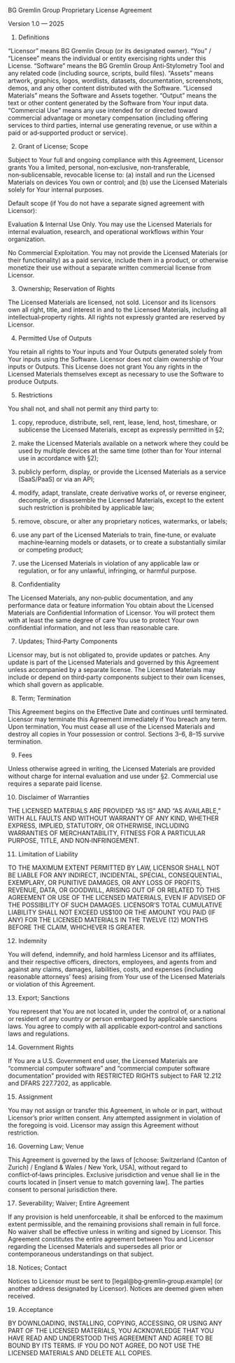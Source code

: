 BG Gremlin Group Proprietary License Agreement

Version 1.0 — 2025

1. Definitions

“Licensor” means BG Gremlin Group (or its designated owner).
“You” / “Licensee” means the individual or entity exercising rights under this License.
“Software” means the BG Gremlin Group Anti‑Stylometry Tool and any related code (including source, scripts, build files).
“Assets” means artwork, graphics, logos, wordlists, datasets, documentation, screenshots, demos, and any other content distributed with the Software.
“Licensed Materials” means the Software and Assets together.
“Output” means the text or other content generated by the Software from Your input data.
“Commercial Use” means any use intended for or directed toward commercial advantage or monetary compensation (including offering services to third parties, internal use generating revenue, or use within a paid or ad‑supported product or service).

2. Grant of License; Scope

Subject to Your full and ongoing compliance with this Agreement, Licensor grants You a limited, personal, non‑exclusive, non‑transferable, non‑sublicensable, revocable license to: (a) install and run the Licensed Materials on devices You own or control; and (b) use the Licensed Materials solely for Your internal purposes.

Default scope (if You do not have a separate signed agreement with Licensor):

Evaluation & Internal Use Only. You may use the Licensed Materials for internal evaluation, research, and operational workflows within Your organization.

No Commercial Exploitation. You may not provide the Licensed Materials (or their functionality) as a paid service, include them in a product, or otherwise monetize their use without a separate written commercial license from Licensor.


3. Ownership; Reservation of Rights

The Licensed Materials are licensed, not sold. Licensor and its licensors own all right, title, and interest in and to the Licensed Materials, including all intellectual‑property rights. All rights not expressly granted are reserved by Licensor.

4. Permitted Use of Outputs

You retain all rights to Your inputs and Your Outputs generated solely from Your inputs using the Software. Licensor does not claim ownership of Your inputs or Outputs. This License does not grant You any rights in the Licensed Materials themselves except as necessary to use the Software to produce Outputs.

5. Restrictions

You shall not, and shall not permit any third party to:

1. copy, reproduce, distribute, sell, rent, lease, lend, host, timeshare, or sublicense the Licensed Materials, except as expressly permitted in §2;


2. make the Licensed Materials available on a network where they could be used by multiple devices at the same time (other than for Your internal use in accordance with §2);


3. publicly perform, display, or provide the Licensed Materials as a service (SaaS/PaaS) or via an API;


4. modify, adapt, translate, create derivative works of, or reverse engineer, decompile, or disassemble the Licensed Materials, except to the extent such restriction is prohibited by applicable law;


5. remove, obscure, or alter any proprietary notices, watermarks, or labels;


6. use any part of the Licensed Materials to train, fine‑tune, or evaluate machine‑learning models or datasets, or to create a substantially similar or competing product;


7. use the Licensed Materials in violation of any applicable law or regulation, or for any unlawful, infringing, or harmful purpose.



6. Confidentiality

The Licensed Materials, any non‑public documentation, and any performance data or feature information You obtain about the Licensed Materials are Confidential Information of Licensor. You will protect them with at least the same degree of care You use to protect Your own confidential information, and not less than reasonable care.

7. Updates; Third‑Party Components

Licensor may, but is not obligated to, provide updates or patches. Any update is part of the Licensed Materials and governed by this Agreement unless accompanied by a separate license. The Licensed Materials may include or depend on third‑party components subject to their own licenses, which shall govern as applicable.

8. Term; Termination

This Agreement begins on the Effective Date and continues until terminated. Licensor may terminate this Agreement immediately if You breach any term. Upon termination, You must cease all use of the Licensed Materials and destroy all copies in Your possession or control. Sections 3–6, 8–15 survive termination.

9. Fees

Unless otherwise agreed in writing, the Licensed Materials are provided without charge for internal evaluation and use under §2. Commercial use requires a separate paid license.

10. Disclaimer of Warranties

THE LICENSED MATERIALS ARE PROVIDED “AS IS” AND “AS AVAILABLE,” WITH ALL FAULTS AND WITHOUT WARRANTY OF ANY KIND, WHETHER EXPRESS, IMPLIED, STATUTORY, OR OTHERWISE, INCLUDING WARRANTIES OF MERCHANTABILITY, FITNESS FOR A PARTICULAR PURPOSE, TITLE, AND NON‑INFRINGEMENT.

11. Limitation of Liability

TO THE MAXIMUM EXTENT PERMITTED BY LAW, LICENSOR SHALL NOT BE LIABLE FOR ANY INDIRECT, INCIDENTAL, SPECIAL, CONSEQUENTIAL, EXEMPLARY, OR PUNITIVE DAMAGES, OR ANY LOSS OF PROFITS, REVENUE, DATA, OR GOODWILL, ARISING OUT OF OR RELATED TO THIS AGREEMENT OR USE OF THE LICENSED MATERIALS, EVEN IF ADVISED OF THE POSSIBILITY OF SUCH DAMAGES. LICENSOR’S TOTAL CUMULATIVE LIABILITY SHALL NOT EXCEED US$100 OR THE AMOUNT YOU PAID (IF ANY) FOR THE LICENSED MATERIALS IN THE TWELVE (12) MONTHS BEFORE THE CLAIM, WHICHEVER IS GREATER.

12. Indemnity

You will defend, indemnify, and hold harmless Licensor and its affiliates, and their respective officers, directors, employees, and agents from and against any claims, damages, liabilities, costs, and expenses (including reasonable attorneys’ fees) arising from Your use of the Licensed Materials or violation of this Agreement.

13. Export; Sanctions

You represent that You are not located in, under the control of, or a national or resident of any country or person embargoed by applicable sanctions laws. You agree to comply with all applicable export‑control and sanctions laws and regulations.

14. Government Rights

If You are a U.S. Government end user, the Licensed Materials are “commercial computer software” and “commercial computer software documentation” provided with RESTRICTED RIGHTS subject to FAR 12.212 and DFARS 227.7202, as applicable.

15. Assignment

You may not assign or transfer this Agreement, in whole or in part, without Licensor’s prior written consent. Any attempted assignment in violation of the foregoing is void. Licensor may assign this Agreement without restriction.

16. Governing Law; Venue

This Agreement is governed by the laws of [choose: Switzerland (Canton of Zurich) / England & Wales / New York, USA], without regard to conflict‑of‑laws principles. Exclusive jurisdiction and venue shall lie in the courts located in [insert venue to match governing law]. The parties consent to personal jurisdiction there.

17. Severability; Waiver; Entire Agreement

If any provision is held unenforceable, it shall be enforced to the maximum extent permissible, and the remaining provisions shall remain in full force. No waiver shall be effective unless in writing and signed by Licensor. This Agreement constitutes the entire agreement between You and Licensor regarding the Licensed Materials and supersedes all prior or contemporaneous understandings on that subject.

18. Notices; Contact

Notices to Licensor must be sent to [legal@bg‑gremlin‑group.example] (or another address designated by Licensor). Notices are deemed given when received.

19. Acceptance

BY DOWNLOADING, INSTALLING, COPYING, ACCESSING, OR USING ANY PART OF THE LICENSED MATERIALS, YOU ACKNOWLEDGE THAT YOU HAVE READ AND UNDERSTOOD THIS AGREEMENT AND AGREE TO BE BOUND BY ITS TERMS. IF YOU DO NOT AGREE, DO NOT USE THE LICENSED MATERIALS AND DELETE ALL COPIES.
